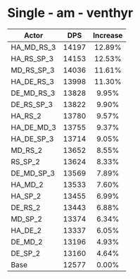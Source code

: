 # Single - am - venthyr
| Actor | DPS | Increase |
|---|:---:|:---:|
|HA_MD_RS_3|14197|12.89%|
|HA_RS_SP_3|14153|12.53%|
|MD_RS_SP_3|14036|11.61%|
|HA_DE_RS_3|13998|11.30%|
|DE_MD_RS_3|13828|9.95%|
|DE_RS_SP_3|13822|9.90%|
|HA_RS_2|13780|9.57%|
|HA_DE_MD_3|13755|9.37%|
|HA_DE_SP_3|13714|9.05%|
|MD_RS_2|13652|8.55%|
|RS_SP_2|13624|8.33%|
|DE_MD_SP_3|13569|7.89%|
|HA_MD_2|13533|7.60%|
|HA_SP_2|13455|6.99%|
|DE_RS_2|13443|6.88%|
|MD_SP_2|13374|6.34%|
|HA_DE_2|13337|6.05%|
|DE_MD_2|13196|4.93%|
|DE_SP_2|13160|4.64%|
|Base|12577|0.00%|
